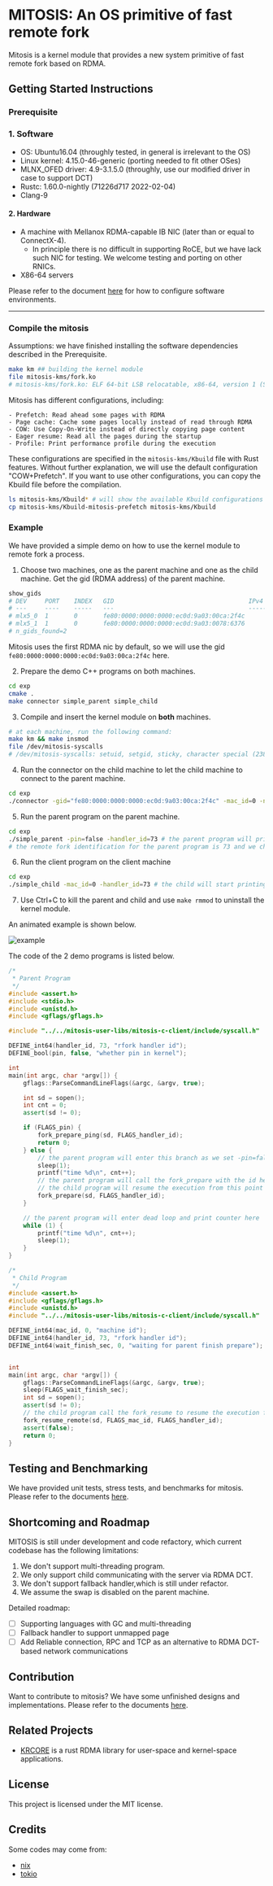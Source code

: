 # MITOSIS: An OS primitive of fast remote fork

Mitosis is a kernel module that provides a new system primitive of fast remote fork based on RDMA.

## Getting Started Instructions

### Prerequisite

### 1. Software 

- OS: Ubuntu16.04 (throughly tested, in general is irrelevant to the OS)
- Linux kernel: 4.15.0-46-generic (porting needed to fit other OSes)
- MLNX_OFED driver: 4.9-3.1.5.0 (throughly, use our modified driver in case to support DCT)
- Rustc: 1.60.0-nightly (71226d717 2022-02-04)
- Clang-9



#### 2. Hardware 

- A machine with Mellanox RDMA-capable IB NIC (later than or equal to ConnectX-4). 
  - In principle there is no difficult in supporting RoCE, but we have lack such NIC for testing.  We welcome testing and porting on other RNICs. 
- X86-64 servers 

Please refer to the document [here](./docs/setup.md) for how to configure software environments.

---

### Compile the mitosis

Assumptions: we have finished installing the software dependencies described in the Prerequisite. 

```bash
make km ## building the kernel module
file mitosis-kms/fork.ko
# mitosis-kms/fork.ko: ELF 64-bit LSB relocatable, x86-64, version 1 (SYSV), BuildID[sha1]=xxx, not stripped
```

Mitosis has different configurations, including:

    - Prefetch: Read ahead some pages with RDMA
    - Page cache: Cache some pages locally instead of read through RDMA
    - COW: Use Copy-On-Write instead of directly copying page content
    - Eager resume: Read all the pages during the startup
    - Profile: Print performance profile during the execution
These configurations are specified in the `mitosis-kms/Kbuild` file with Rust features. Without further explanation, we will use the default configuration "COW+Prefetch". If you want to use other configurations, you can copy the Kbuild file before the compilation.

```bash
ls mitosis-kms/Kbuild* # will show the available Kbuild configurations
cp mitosis-kms/Kbuild-mitosis-prefetch mitosis-kms/Kbuild
```

### Example 

We have provided a simple demo on how to use the kernel module to remote fork a process.

1. Choose two machines, one as the parent machine and one as the child machine. Get the gid (RDMA address) of the parent machine.

```bash
show_gids
# DEV     PORT    INDEX   GID                                     IPv4            VER     DEV
# ---     ----    -----   ---                                     ------------    ---     ---
# mlx5_0  1       0       fe80:0000:0000:0000:ec0d:9a03:00ca:2f4c                 v1
# mlx5_1  1       0       fe80:0000:0000:0000:ec0d:9a03:0078:6376                 v1
# n_gids_found=2
```

Mitosis uses the first RDMA nic by default, so we will use the gid `fe80:0000:0000:0000:ec0d:9a03:00ca:2f4c` here.

2. Prepare the demo C++ programs on both machines.

```bash
cd exp
cmake .
make connector simple_parent simple_child
```

3. Compile and insert the kernel module on **both** machines.

```bash
# at each machine, run the following command: 
make km && make insmod
file /dev/mitosis-syscalls
# /dev/mitosis-syscalls: setuid, setgid, sticky, character special (238/0)
```

4. Run the connector on the child machine to let the child machine to connect to the parent machine.

```bash
cd exp
./connector -gid="fe80:0000:0000:0000:ec0d:9a03:00ca:2f4c" -mac_id=0 -nic_id=0 # this gid is marked as the nic 0 on the machine 0 on the child machine, and we will send connect request to it
```

5. Run the parent program on the parent machine.

```bash
cd exp
./simple_parent -pin=false -handler_id=73 # the parent program will print an increasing counter from 0 repeatedly
# the remote fork identification for the parent program is 73 and we choose to leave the program in the foreground and do not pin it in the kernel
```

6. Run the client program on the client machine

```bash
cd exp
./simple_child -mac_id=0 -handler_id=73 # the child will start printing the counter from 1 as if it has forked the parent program on machine 0 (val01) with id 73 from the point before it starts print the counter 1
```

7. Use Ctrl+C to kill the parent and child and use `make rmmod` to uninstall the kernel module.

An animated example is shown below.

![example](./docs/example.gif)

The code of the 2 demo programs is listed below.

```c++
/*
 * Parent Program
 */
#include <assert.h>
#include <stdio.h>
#include <unistd.h>
#include <gflags/gflags.h>

#include "../../mitosis-user-libs/mitosis-c-client/include/syscall.h"

DEFINE_int64(handler_id, 73, "rfork handler id");
DEFINE_bool(pin, false, "whether pin in kernel");

int
main(int argc, char *argv[]) {
    gflags::ParseCommandLineFlags(&argc, &argv, true);

    int sd = sopen();
    int cnt = 0;
    assert(sd != 0);

    if (FLAGS_pin) {
        fork_prepare_ping(sd, FLAGS_handler_id);
        return 0;
    } else {
        // the parent program will enter this branch as we set -pin=false
        sleep(1);
        printf("time %d\n", cnt++);
        // the parent program will call the fork_prepare with the id here
        // the child program will resume the execution from this point
        fork_prepare(sd, FLAGS_handler_id);
    }

    // the parent program will enter dead loop and print counter here
    while (1) {
        printf("time %d\n", cnt++);
        sleep(1);
    }
}

/*
 * Child Program
 */
#include <assert.h>
#include <gflags/gflags.h>
#include <unistd.h>
#include "../../mitosis-user-libs/mitosis-c-client/include/syscall.h"

DEFINE_int64(mac_id, 0, "machine id");
DEFINE_int64(handler_id, 73, "rfork handler id");
DEFINE_int64(wait_finish_sec, 0, "waiting for parent finish prepare");


int
main(int argc, char *argv[]) {
    gflags::ParseCommandLineFlags(&argc, &argv, true);
    sleep(FLAGS_wait_finish_sec);
    int sd = sopen();
    assert(sd != 0);
    // the child program call the fork_resume to resume the execution from the parent program with `handler_id` on machine `mac_id`
    fork_resume_remote(sd, FLAGS_mac_id, FLAGS_handler_id);
    assert(false);
    return 0;
}
```

## Testing and Benchmarking

We have provided unit tests, stress tests, and benchmarks for mitosis. Please refer to the documents [here](./docs/tests-and-benchmarks.md).

## Shortcoming and Roadmap 

MITOSIS is still under development and code refactory, which current codebase has the following limitations:

1. We don't support multi-threading program. 
2. We only support child communicating with the server via RDMA DCT.
3. We don't support fallback handler,which is still under refactor. 
4. We assume the swap is disabled on the parent machine. 

Detailed roadmap: 

- [ ] Supporting languages with GC and multi-threading
- [ ] Fallback handler to support unmapped page 
- [ ] Add Reliable connection, RPC and TCP as an alternative to RDMA DCT-based network communications

## Contribution

Want to contribute to mitosis? We have some unfinished designs and implementations. Please refer to the documents [here](docs/contribution/README.md).

## Related Projects

- [KRCORE](https://ipads.se.sjtu.edu.cn:1312/distributed-rdma-serverless/kernel-rdma/rust-kernel-rdma/-/tree/master/) is a rust RDMA library for user-space and kernel-space applications. 

## License
This project is licensed under the MIT license.

## Credits 

Some codes may come from: 

- [nix](https://docs.rs/nix/latest/nix/)
- [tokio](https://tokio.rs)
